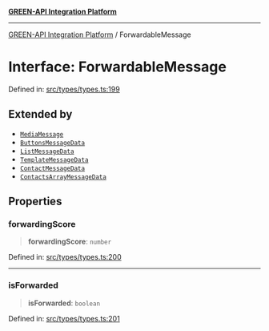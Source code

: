 [**GREEN-API Integration Platform**](../README.md)

***

[GREEN-API Integration Platform](../globals.md) / ForwardableMessage

# Interface: ForwardableMessage

Defined in: [src/types/types.ts:199](https://github.com/green-api/greenapi-integration/blob/1e2009040b9fbee0c78f6935b3e8b1d1b6550313/src/types/types.ts#L199)

## Extended by

- [`MediaMessage`](MediaMessage.md)
- [`ButtonsMessageData`](ButtonsMessageData.md)
- [`ListMessageData`](ListMessageData.md)
- [`TemplateMessageData`](TemplateMessageData.md)
- [`ContactMessageData`](ContactMessageData.md)
- [`ContactsArrayMessageData`](ContactsArrayMessageData.md)

## Properties

### forwardingScore

> **forwardingScore**: `number`

Defined in: [src/types/types.ts:200](https://github.com/green-api/greenapi-integration/blob/1e2009040b9fbee0c78f6935b3e8b1d1b6550313/src/types/types.ts#L200)

***

### isForwarded

> **isForwarded**: `boolean`

Defined in: [src/types/types.ts:201](https://github.com/green-api/greenapi-integration/blob/1e2009040b9fbee0c78f6935b3e8b1d1b6550313/src/types/types.ts#L201)
